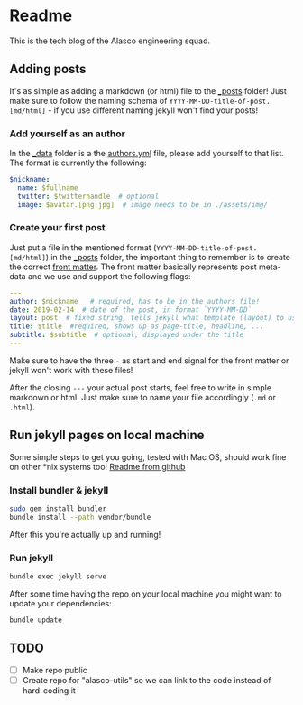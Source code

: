 # Readme

This is the tech blog of the Alasco engineering squad.


## Adding posts
It's as simple as adding a markdown (or html) file to the [_posts](./_posts) folder! Just make sure to follow the naming schema of `YYYY-MM-DD-title-of-post.[md/html]` - if you use different naming jekyll won't find your posts!

### Add yourself as an author
In the [_data](./_data) folder is a the [authors.yml](./_data/authors.yml) file, please add yourself to that list. The format is currently the following:

```yaml
$nickname:
  name: $fullname
  twitter: $twitterhandle  # optional
  image: $avatar.[png,jpg]  # image needs to be in ./assets/img/
```

### Create your first post
Just put a file in the mentioned format (`YYYY-MM-DD-title-of-post.[md/html]`) in the [_posts](./_posts) folder, the important thing to remember is to create the correct [front matter](https://jekyllrb.com/docs/front-matter/). The front matter basically represents post meta-data and we use and support the following flags:

```yaml
---
author: $nickname   # required, has to be in the authors file!
date: 2019-02-14  # date of the post, in format `YYYY-MM-DD` 
layout: post  # fixed string, tells jekyll what template (layout) to use
title: $title  #required, shows up as page-title, headline, ...
subtitle: $subtitle  # optional, displayed under the title
---
```

Make sure to have the three `-` as start and end signal for the front matter or jekyll won't work with these files!

After the closing `---` your actual post starts, feel free to write in simple markdown or html. Just make sure to name your file accordingly (`.md` or `.html`).

## Run jekyll pages on local machine
Some simple steps to get you going, tested with Mac OS, should work fine on
other \*nix systems too! [Readme from github](https://help.github.com/articles/setting-up-your-github-pages-site-locally-with-jekyll/)

### Install bundler & jekyll

```bash
sudo gem install bundler
bundle install --path vendor/bundle
```


After this you're actually up and running!
### Run jekyll
```bash
bundle exec jekyll serve
```

After some time having the repo on your local machine you might want to update
your dependencies:
```bash
bundle update
```

## TODO
- [ ] Make repo public
- [ ] Create repo for "alasco-utils" so we can link to the code instead of hard-coding it
